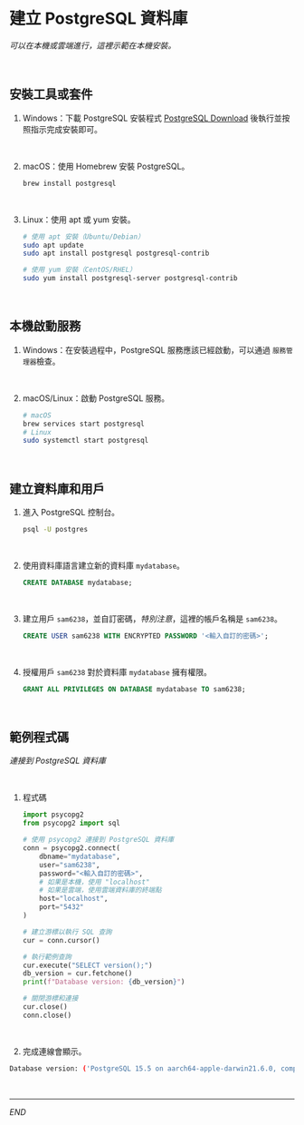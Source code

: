 # 建立 PostgreSQL 資料庫

_可以在本機或雲端進行，這裡示範在本機安裝。_

<br>

## 安裝工具或套件

1. Windows：下載 PostgreSQL 安裝程式 [PostgreSQL Download](https://www.postgresql.org/download/) 後執行並按照指示完成安裝即可。

<br>

2. macOS：使用 Homebrew 安裝 PostgreSQL。

    ```bash
    brew install postgresql
    ```

<br>

3. Linux：使用 apt 或 yum 安裝。

    ```bash
    # 使用 apt 安裝（Ubuntu/Debian）
    sudo apt update
    sudo apt install postgresql postgresql-contrib

    # 使用 yum 安裝（CentOS/RHEL）
    sudo yum install postgresql-server postgresql-contrib
    ```

<br>

## 本機啟動服務

1. Windows：在安裝過程中，PostgreSQL 服務應該已經啟動，可以通過 `服務管理器`檢查。

<br>

2. macOS/Linux：啟動 PostgreSQL 服務。

    ```bash
    # macOS
    brew services start postgresql
    # Linux
    sudo systemctl start postgresql
    ```

<br>

## 建立資料庫和用戶

1. 進入 PostgreSQL 控制台。

    ```bash
    psql -U postgres
    ```

<br>

2. 使用資料庫語言建立新的資料庫 `mydatabase`。

    ```sql
    CREATE DATABASE mydatabase;
    ```

<br>

3. 建立用戶 `sam6238`，並自訂密碼，_特別注意_，這裡的帳戶名稱是 `sam6238`。

    ```sql
    CREATE USER sam6238 WITH ENCRYPTED PASSWORD '<輸入自訂的密碼>';
    ```

<br>

4. 授權用戶 `sam6238` 對於資料庫 `mydatabase` 擁有權限。
    ```sql
    GRANT ALL PRIVILEGES ON DATABASE mydatabase TO sam6238;
    ```

<br>

## 範例程式碼

_連接到 PostgreSQL 資料庫_

<br>

1. 程式碼

    ```python
    import psycopg2
    from psycopg2 import sql

    # 使用 psycopg2 連接到 PostgreSQL 資料庫
    conn = psycopg2.connect(
        dbname="mydatabase",
        user="sam6238",
        password="<輸入自訂的密碼>",
        # 如果是本機，使用 "localhost"
        # 如果是雲端，使用雲端資料庫的終端點
        host="localhost",
        port="5432"
    )

    # 建立游標以執行 SQL 查詢
    cur = conn.cursor()

    # 執行範例查詢
    cur.execute("SELECT version();")
    db_version = cur.fetchone()
    print(f"Database version: {db_version}")

    # 關閉游標和連接
    cur.close()
    conn.close()
    ```

<br>


2. 完成連線會顯示。
```bash
Database version: ('PostgreSQL 15.5 on aarch64-apple-darwin21.6.0, compiled by Apple clang version 14.0.0 (clang-1400.0.29.102), 64-bit',)
```

<br>

___

_END_